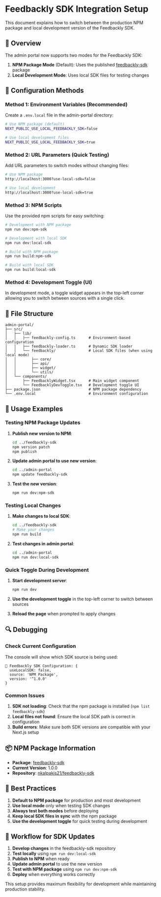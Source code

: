 # Feedbackly SDK Integration Setup

This document explains how to switch between the production NPM package and local development version of the Feedbackly SDK.

## 🎯 Overview

The admin portal now supports two modes for the Feedbackly SDK:

1. **NPM Package Mode** (Default): Uses the published [feedbackly-sdk](https://www.npmjs.com/package/feedbackly-sdk) package
2. **Local Development Mode**: Uses local SDK files for testing changes

## 🔧 Configuration Methods

### Method 1: Environment Variables (Recommended)

Create a `.env.local` file in the admin-portal directory:

```bash
# Use NPM package (default)
NEXT_PUBLIC_USE_LOCAL_FEEDBACKLY_SDK=false

# Use local development files
NEXT_PUBLIC_USE_LOCAL_FEEDBACKLY_SDK=true
```

### Method 2: URL Parameters (Quick Testing)

Add URL parameters to switch modes without changing files:

```bash
# Use NPM package
http://localhost:3000?use-local-sdk=false

# Use local development
http://localhost:3000?use-local-sdk=true
```

### Method 3: NPM Scripts

Use the provided npm scripts for easy switching:

```bash
# Development with NPM package
npm run dev:npm-sdk

# Development with local SDK
npm run dev:local-sdk

# Build with NPM package
npm run build:npm-sdk

# Build with local SDK
npm run build:local-sdk
```

### Method 4: Development Toggle (UI)

In development mode, a toggle widget appears in the top-left corner allowing you to switch between sources with a single click.

## 📁 File Structure

```
admin-portal/
├── src/
│   ├── lib/
│   │   ├── feedbackly-config.ts      # Environment-based configuration
│   │   ├── feedbackly-loader.ts      # Dynamic SDK loader
│   │   └── feedbackly/               # Local SDK files (when using local mode)
│   │       ├── core/
│   │       ├── api/
│   │       ├── widget/
│   │       └── utils/
│   └── components/
│       ├── FeedbacklyWidget.tsx      # Main widget component
│       └── FeedbacklyDevToggle.tsx   # Development toggle UI
├── package.json                      # NPM package dependency
└── .env.local                        # Environment configuration
```

## 🚀 Usage Examples

### Testing NPM Package Updates

1. **Publish new version to NPM**:
   ```bash
   cd ../feedbackly-sdk
   npm version patch
   npm publish
   ```

2. **Update admin portal to use new version**:
   ```bash
   cd ../admin-portal
   npm update feedbackly-sdk
   ```

3. **Test the new version**:
   ```bash
   npm run dev:npm-sdk
   ```

### Testing Local Changes

1. **Make changes to local SDK**:
   ```bash
   cd ../feedbackly-sdk
   # Make your changes
   npm run build
   ```

2. **Test changes in admin portal**:
   ```bash
   cd ../admin-portal
   npm run dev:local-sdk
   ```

### Quick Toggle During Development

1. **Start development server**:
   ```bash
   npm run dev
   ```

2. **Use the development toggle** in the top-left corner to switch between sources
3. **Reload the page** when prompted to apply changes

## 🔍 Debugging

### Check Current Configuration

The console will show which SDK source is being used:

```
🔧 Feedbackly SDK Configuration: {
  useLocalSDK: false,
  source: 'NPM Package',
  version: '^1.0.0'
}
```

### Common Issues

1. **SDK not loading**: Check that the npm package is installed (`npm list feedbackly-sdk`)
2. **Local files not found**: Ensure the local SDK path is correct in configuration
3. **Build errors**: Make sure both SDK versions are compatible with your Next.js setup

## 📦 NPM Package Information

- **Package**: [feedbackly-sdk](https://www.npmjs.com/package/feedbackly-sdk)
- **Current Version**: 1.0.0
- **Repository**: [nkalpakis21/feedbackly-sdk](https://github.com/nkalpakis21/feedbackly-sdk)

## 🎯 Best Practices

1. **Default to NPM package** for production and most development
2. **Use local mode** only when testing SDK changes
3. **Always test both modes** before deploying
4. **Keep local SDK files in sync** with the npm package
5. **Use the development toggle** for quick testing during development

## 🔄 Workflow for SDK Updates

1. **Develop changes** in the feedbackly-sdk repository
2. **Test locally** using `npm run dev:local-sdk`
3. **Publish to NPM** when ready
4. **Update admin portal** to use the new version
5. **Test with NPM package** using `npm run dev:npm-sdk`
6. **Deploy** when everything works correctly

This setup provides maximum flexibility for development while maintaining production stability.
